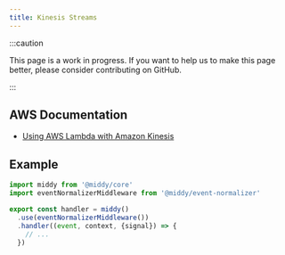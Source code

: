 ```yaml
---
title: Kinesis Streams
---
```


:::caution

This page is a work in progress. If you want to help us to make this page better, please consider contributing on GitHub.

:::

## AWS Documentation
- [Using AWS Lambda with Amazon Kinesis](https://docs.aws.amazon.com/lambda/latest/dg/with-kinesis.html)

## Example
```javascript
import middy from '@middy/core'
import eventNormalizerMiddleware from '@middy/event-normalizer'

export const handler = middy()
  .use(eventNormalizerMiddleware())
  .handler((event, context, {signal}) => {
    // ...
  })
```
